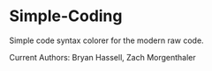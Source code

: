 Simple-Coding
=============

Simple code syntax colorer for the modern raw code.

Current Authors: Bryan Hassell, Zach Morgenthaler
